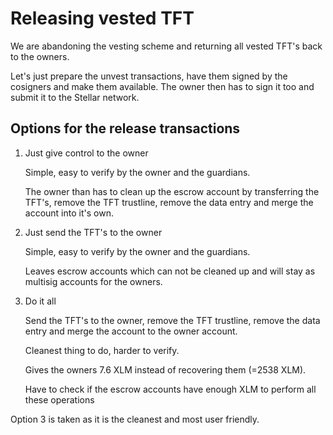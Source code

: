 # Releasing vested TFT

We are abandoning the vesting scheme and returning all vested TFT's back to the owners.

Let's just prepare the unvest transactions, have them signed by the cosigners and make them available. The owner then has to sign it too and submit it to the Stellar network.

## Options for the release transactions

1. Just give control to the owner

    Simple, easy to verify by the owner and the guardians.

    The owner than has to clean up the escrow account by transferring the TFT's, remove the TFT trustline, remove the data entry and merge the account into it's own.

2. Just send the TFT's to the owner

    Simple, easy to verify by the owner and the guardians.

    Leaves escrow accounts which can not be cleaned up and will stay as multisig accounts for the owners.

3. Do it all

    Send the TFT's to the owner, remove the TFT trustline, remove the data entry and merge the account to the owner account.

    Cleanest thing to do, harder to verify.

    Gives the owners 7.6 XLM instead of recovering them (=2538 XLM).

    Have to check if the escrow accounts have enough XLM to perform all these operations

Option 3 is taken as it is the cleanest and most user friendly.
